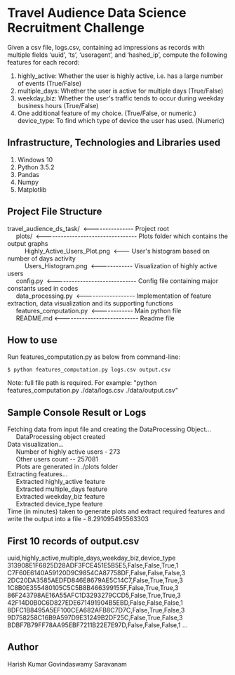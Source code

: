 # Travel Audience Data Science Recruitment Challenge

Given a csv file, logs.csv, containing ad impressions as records with multiple fields ‘uuid’, ‘ts’, ‘useragent’, and ‘hashed_ip’, compute the following features for each record:
1.	highly_active: Whether the user is highly active, i.e. has a large number of events (True/False)
2.	multiple_days: Whether the user is active for multiple days (True/False)
3.	weekday_biz: Whether the user's traffic tends to occur during weekday business hours (True/False)
4.	One additional feature of my choice. (True/False, or numeric.)
device_type: To find which type of device the user has used. (Numeric)

## Infrastructure, Technologies and Libraries used
1. Windows 10
2. Python 3.5.2
3. Pandas
4. Numpy
5. Matplotlib

## Project File Structure

travel_audience_ds_task/&nbsp;&nbsp;<--------------- Project root <br>
&nbsp;&nbsp;&nbsp;&nbsp;&nbsp;plots/&nbsp;&nbsp;<--------------------------------- Plots folder which contains the output graphs <br>
&nbsp;&nbsp;&nbsp;&nbsp;&nbsp;&nbsp;&nbsp;&nbsp;&nbsp;&nbsp;Highly_Active_Users_Plot.png&nbsp;&nbsp;<--- User's histogram based on number of days activity <br>
&nbsp;&nbsp;&nbsp;&nbsp;&nbsp;&nbsp;&nbsp;&nbsp;&nbsp;&nbsp;Users_Histogram.png&nbsp;&nbsp;<------------ Visualization of highly active users <br>
&nbsp;&nbsp;&nbsp;&nbsp;&nbsp;config.py&nbsp;&nbsp;<----------------------------- Config file containing major constants used in codes <br>
&nbsp;&nbsp;&nbsp;&nbsp;&nbsp;data_processing.py&nbsp;&nbsp;<------------------ Implementation of feature extraction, data visualization and its supporting functions <br>
&nbsp;&nbsp;&nbsp;&nbsp;&nbsp;features_computation.py&nbsp;&nbsp;<------------ Main python file<br>
&nbsp;&nbsp;&nbsp;&nbsp;&nbsp;README.md <--------------------------- Readme file

## How to use

Run features_computation.py as below from command-line:
```sh/cmd
$ python features_computation.py logs.csv output.csv
```
Note: full file path is required. For example: "python features_computation.py ./data/logs.csv ./data/output.csv"

## Sample Console Result or Logs

Fetching data from input file and creating the DataProcessing Object...<br>
&nbsp;&nbsp;&nbsp;&nbsp;&nbsp;DataProcessing object created<br>
Data visualization...<br>
&nbsp;&nbsp;&nbsp;&nbsp;&nbsp;Number of highly active users - 273<br>
&nbsp;&nbsp;&nbsp;&nbsp;&nbsp;Other users count -- 257081<br>
&nbsp;&nbsp;&nbsp;&nbsp;&nbsp;Plots are generated in ./plots folder<br>
Extracting features...<br>
&nbsp;&nbsp;&nbsp;&nbsp;&nbsp;Extracted highly_active feature<br>
&nbsp;&nbsp;&nbsp;&nbsp;&nbsp;Extracted multiple_days feature<br>
&nbsp;&nbsp;&nbsp;&nbsp;&nbsp;Extracted weekday_biz feature<br>
&nbsp;&nbsp;&nbsp;&nbsp;&nbsp;Extracted device_type feature<br>
Time (in minutes) taken to generate plots and extract required features and write the output into a file - 8.291095495563303<br>

## First 10 records of output.csv
uuid,highly_active,multiple_days,weekday_biz,device_type
313908E1F6825D28ADF3FCE451E5B5E5,False,False,True,1
C7F60E6140A59120D9C9854CA87758DF,False,False,False,3
2DC20DA3585AEDFD846E8679AE5C14C7,False,True,True,3
1C8B0E355480105C5C5B8B466399155F,False,True,True,3
86F243798AE16A55AFC1D3293279CCD5,False,True,True,3
42F14D0B0C6D827EDE671491904B5EBD,False,False,False,1
8DFC1B8495A5EF100CEA682AFB8C7D7C,False,True,False,3
9D758258C16B9A597D9E31249B2DF25C,False,True,False,3
BDBF7B79FF78AA95EBF7211B22E7E97D,False,False,False,1
...

## Author

Harish Kumar Govindaswamy Saravanam
